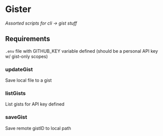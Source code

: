 # Gister

_Assorted scripts for cli -> gist stuff_

## Requirements

`.env` file with GITHUB_KEY variable defined (should be a personal API key w/ gist-only scopes)

### updateGist

Save local file to a gist

### listGists

List gists for API key defined

### saveGist

Save remote gistID to local path
